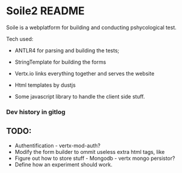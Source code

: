 # Soile2 README

Soile is a webplatform for building and conducting pshycological test.

Tech used:
- ANTLR4 for parsing and building the tests;
- StringTemplate for building the forms
- Vertx.io links everything together and serves the website
- Html templates by dustjs

- Some javascript library to handle the client side stuff.


### Dev history in gitlog

## TODO:
- Authentification - vertx-mod-auth?
- Modify the form builder to ommit useless extra html tags, like <html>
- Figure out how to store stuff  - Mongodb - vertx mongo persistor?
- Define how an experiment should work.
